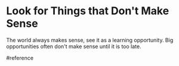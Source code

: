 # Look for Things that Don't Make Sense
The world always makes sense, see it as a learning opportunity.
Big opportunities often don't make sense until it is too late.

#reference